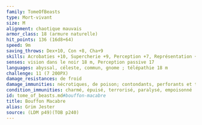 ```yaml
---
family: TomeOfBeasts
type: Mort-vivant
size: M
alignment: chaotique mauvais
armor_class: 18 (armure naturelle)
hit_points: 136 (16d8+64)
speed: 9m
saving_throws: Dex+10, Con +8, Cha+9
skills: Acrobaties +10, Supercherie +9, Perception +7, Représentation +9, Escamotage +10, Discrétion +10
senses: vision dans le noir 18 m, Perception passive 17
languages: abyssal, céleste, commun, gnome ; télépathie 18 m
challenge: 11 (7 200PX)
damage_resistances: de froid
damage_immunities: nécrotiques, de poison; contondants, perforants et tranchants issus d'armes non magiques
condition_immunities: charmé, épuisé, terrorisé, paralysé, empoisonné
id: tome_of_beasts.md#bouffon-macabre
title: Bouffon Macabre
alias: Grim Jester
source: (LDM p49)(TOB p240)
---
```



